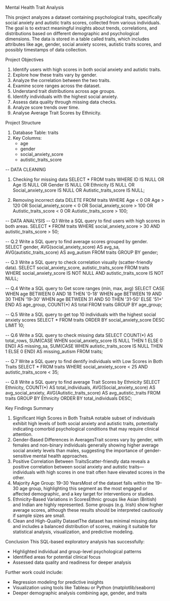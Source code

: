 Mental Health Trait Analysis

This project analyzes a dataset containing psychological traits, specifically social anxiety and autistic traits scores, collected from various individuals. The goal is to extract meaningful insights about trends, correlations, and distributions based on different demographic and psychological dimensions. The data is stored in a table called traits, which includes attributes like age, gender, social anxiety scores, autistic traits scores, and possibly timestamps of data collection.

Project Objectives
1. Identify users with high scores in both social anxiety and autistic traits.
2. Explore how these traits vary by gender.
3. Analyze the correlation between the two traits.
4. Examine score ranges across the dataset.
5. Understand trait distributions across age groups.
6. Identify individuals with the highest social anxiety.
7. Assess data quality through missing data checks.
8. Analyze score trends over time.
9. Analyse Average Trait Scores by Ethnicity.

 Project Structure
1. Database Table: traits
2. Key Columns:
    * age
    * gender
    * social_anxiety_score
    * autistic_traits_score
    
-- DATA CLEANING 
1. Checking for missing data
SELECT * 
FROM traits
WHERE 
    ID IS NULL
    OR Age IS NULL
    OR Gender IS NULL
    OR Ethnicity IS NULL
    OR Social_anxiety_score IS NULL
    OR Autistic_traits_score IS NULL;

2. Removing incorrect data
DELETE FROM traits
WHERE 
    Age < 0 OR Age > 120
    OR Social_anxiety_score < 0 OR Social_anxiety_score > 100
    OR Autistic_traits_score < 0 OR Autistic_traits_score > 100;

-- DATA ANALYSIS 
-- Q.1 Write a SQL query to find users with high scores in both areas.
SELECT * FROM traits
WHERE social_anxiety_score > 30 AND autistic_traits_score > 50;

-- Q.2 Write a SQL query to find average scores grouped by gender.
SELECT gender,
       AVG(social_anxiety_score) AS avg_sa,
       AVG(autistic_traits_score) AS avg_autism
FROM traits
GROUP BY gender;

-- Q.3 Write a SQL query to check correlation visually (scatter-friendly data).
SELECT social_anxiety_score, autistic_traits_score
FROM traits
WHERE social_anxiety_score IS NOT NULL AND autistic_traits_score IS NOT NULL;


-- Q.4 Write a SQL query to Get score ranges (min, max, avg)
SELECT
  CASE
    WHEN age BETWEEN 0 AND 18 THEN '0-18'
    WHEN age BETWEEN 19 AND 30 THEN '19-30'
    WHEN age BETWEEN 31 AND 50 THEN '31-50'
    ELSE '51+'
  END AS age_group,
  COUNT(*) AS total
FROM traits
GROUP BY age_group;

-- Q.5 Write a SQL query to get top 10 individuals with the highest social anxiety scores
SELECT * 
FROM traits
ORDER BY social_anxiety_score DESC
LIMIT 10;

-- Q.6 Write a SQL query to check missing data
SELECT 
    COUNT(*) AS total_rows,
    SUM(CASE WHEN social_anxiety_score IS NULL THEN 1 ELSE 0 END) AS missing_sa,
    SUM(CASE WHEN autistic_traits_score IS NULL THEN 1 ELSE 0 END) AS missing_autism
FROM traits;

-- Q.7 Write a SQL query to find dentify individuals with Low Scores in Both Traits
SELECT * 
FROM traits
WHERE social_anxiety_score < 25 AND autistic_traits_score < 35;

-- Q.8 Write a SQL query to find average Trait Scores by Ethnicity
SELECT 
  Ethnicity,
  COUNT(*) AS total_individuals,
  AVG(Social_anxiety_score) AS avg_social_anxiety,
  AVG(Autistic_traits_score) AS avg_autistic_traits
FROM traits
GROUP BY Ethnicity
ORDER BY total_individuals DESC;


Key Findings Summary
1. Significant High Scores in Both TraitsA notable subset of individuals exhibit high levels of both social anxiety and autistic traits, potentially indicating comorbid psychological conditions that may require clinical attention.
2. Gender-Based Differences in AveragesTrait scores vary by gender, with females and non-binary individuals generally showing higher average social anxiety levels than males, suggesting the importance of gender-sensitive mental health approaches.
3. Positive Correlation Between TraitsScatter-friendly data reveals a positive correlation between social anxiety and autistic traits—individuals with high scores in one trait often have elevated scores in the other.
4. Majority Age Group: 19–30 YearsMost of the dataset falls within the 19–30 age group, highlighting this segment as the most engaged or affected demographic, and a key target for interventions or studies.
5. Ethnicity-Based Variations in ScoresEthnic groups like Asian (British) and Indian are highly represented. Some groups (e.g. Irish) show higher average scores, although these results should be interpreted cautiously if sample sizes are small.
6. Clean and High-Quality DatasetThe dataset has minimal missing data and includes a balanced distribution of scores, making it suitable for statistical analysis, visualization, and predictive modeling.

Conclusion
This SQL-based exploratory analysis has successfully:
* Highlighted individual and group-level psychological patterns
* Identified areas for potential clinical focus
* Assessed data quality and readiness for deeper analysis

Further work could include:
* Regression modeling for predictive insights
* Visualization using tools like Tableau or Python (matplotlib/seaborn)
* Deeper demographic analysis combining age, gender, and traits


